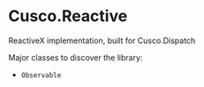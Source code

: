 # Cusco.Reactive

ReactiveX implementation, built for Cusco.Dispatch

Major classes to discover the library:
- `Observable`
